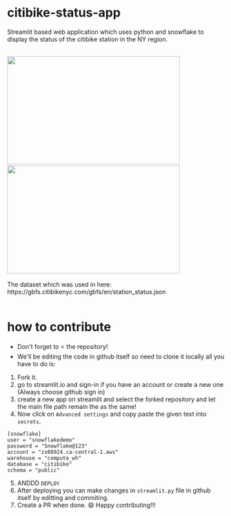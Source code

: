# citibike-status-app

Streamlit based web application which uses python and snowflake to display the status of the citibike station in the NY region.
<body>
 &nbsp;
 
  <div>
    <img src="https://user-images.githubusercontent.com/43513353/193456323-32986aec-d341-485b-9648-dbd4c6749b38.png" width="400px" height="250px">
     &nbsp;
    <img src="https://www.nycstreetdesign.info/sites/default/files/2020-01/5.2.3.01%20DOT%20130611%20Citi%20Bike%20Stations%20in%20NYC%20021.jpg" width="400px" height="250px">
  </div>
 &nbsp;
 
  <div>
    The dataset which was used in here: https://gbfs.citibikenyc.com/gbfs/en/station_status.json
  </div>
  &nbsp;
</body>

# how to contribute

- Don't forget to :star: the repository!
- We'll be editing the code in github itself so need to clone it locally all you have to do is:

1) Fork it.
2) go to streamlit.io and sign-in if you have an account or create a new one (Always choose github sign in)
3) create a new app on streamlit and select the forked repository and let the main file path remain the as the same!
4) Now click on `Advanced settings` and copy paste the given text into `secrets`.

```
[snowflake]
user = "snowflakedemo"
password = "Snowflake@123"
account = "zx88924.ca-central-1.aws" 
warehouse = "compute_wh"
database = "citibike" 
schema = "public"
```

5) ANDDD ```DEPLOY```
6) After deploying you can make changes in ```streamlit.py``` file in github itself by editting and commiting.
7) Create a PR when done. 
:smile: Happy contributing!!!
